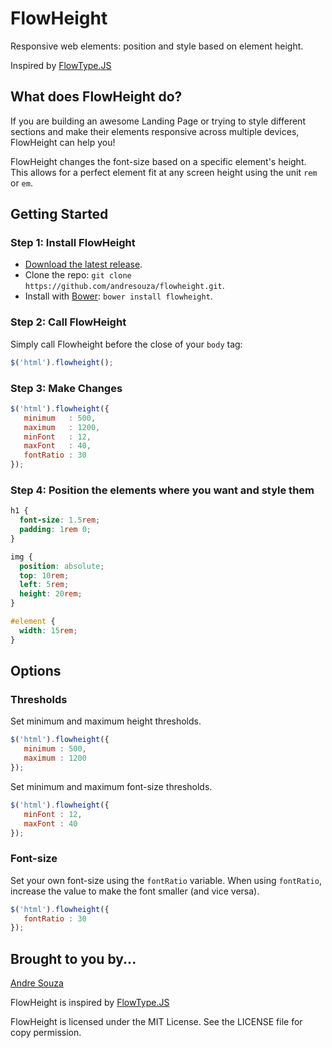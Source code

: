 # FlowHeight #

Responsive web elements: position and style based on element height.

Inspired by [FlowType.JS](http://simplefocus.com/flowtype/)

## What does FlowHeight do? ##

If you are building an awesome Landing Page or trying to style different sections and make their elements responsive across multiple devices, FlowHeight can help you!

FlowHeight changes the font-size based on a specific element's height. This allows for a perfect element fit at any screen height using the unit `rem` or `em`.


## Getting Started ##

### Step 1: Install FlowHeight ###

- [Download the latest release](https://github.com/andresouza/flowheight/releases/tag/1.1.0).
- Clone the repo: `git clone https://github.com/andresouza/flowheight.git`.
- Install with [Bower](http://bower.io): `bower install flowheight`.

### Step 2: Call FlowHeight ###

Simply call Flowheight before the close of your `body` tag:

```javascript
$('html').flowheight();
```

### Step 3: Make Changes ###

```javascript
$('html').flowheight({
   minimum   : 500,
   maximum   : 1200,
   minFont   : 12,
   maxFont   : 40,
   fontRatio : 30
});
```

### Step 4: Position the elements where you want and style them  ###

```css
h1 {
  font-size: 1.5rem;
  padding: 1rem 0;
}

img {
  position: absolute;
  top: 10rem;
  left: 5rem;
  height: 20rem;
}

#element {
  width: 15rem;
}
```


## Options ##

### Thresholds ###

Set minimum and maximum height thresholds.

```javascript
$('html').flowheight({
   minimum : 500,
   maximum : 1200
});
```

Set minimum and maximum font-size thresholds.

```javascript
$('html').flowheight({
   minFont : 12,
   maxFont : 40
});
```

### Font-size ###

Set your own font-size using the `fontRatio` variable. When using `fontRatio`, increase the value to make the font smaller (and vice versa).

```javascript
$('html').flowheight({
   fontRatio : 30
});
```


## Brought to you by... ##

[Andre Souza](https://github.com/andresouza)

FlowHeight is inspired by [FlowType.JS](http://simplefocus.com/flowtype/)

FlowHeight is licensed under the MIT License. See the LICENSE file for copy permission.
